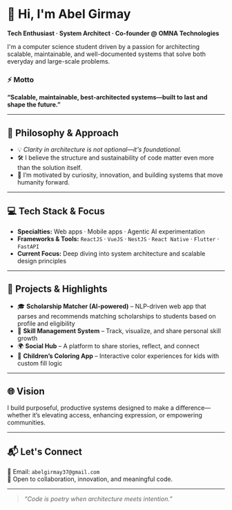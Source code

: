 # 👋 Hi, I'm Abel Girmay

**Tech Enthusiast · System Architect · Co-founder @ OMNA Technologies**

I'm a computer science student driven by a passion for architecting scalable, maintainable, and well-documented systems that solve both everyday and large-scale problems.

### ⚡ Motto
**“Scalable, maintainable, best-architected systems—built to last and shape the future.”**

---

## 🧠 Philosophy & Approach

- 💡 _Clarity in architecture is not optional—it's foundational._
- 🛠️ I believe the structure and sustainability of code matter even more than the solution itself.
- 🚀 I’m motivated by curiosity, innovation, and building systems that move humanity forward.

---

## 💻 Tech Stack & Focus

- **Specialties:** Web apps · Mobile apps · Agentic AI experimentation
- **Frameworks & Tools:** `ReactJS` · `VueJS` · `NestJS` · `React Native` · `Flutter` · `FastAPI`
- **Current Focus:** Deep diving into system architecture and scalable design principles

---

## 🧩 Projects & Highlights

- 🎓 **Scholarship Matcher (AI-powered)** – NLP-driven web app that parses and recommends matching scholarships to students based on profile and eligibility
- 🧠 **Skill Management System** – Track, visualize, and share personal skill growth
- 🌍 **Social Hub** – A platform to share stories, reflect, and connect
- 🎨 **Children’s Coloring App** – Interactive color experiences for kids with custom fill logic

---

## 🌐 Vision

I build purposeful, productive systems designed to make a difference—whether it’s elevating access, enhancing expression, or empowering communities.

---

## 📬 Let's Connect

📧 Email: `abelgirmay37@gmail.com`  
🤝 Open to collaboration, innovation, and meaningful code.

---

> _“Code is poetry when architecture meets intention.”_
